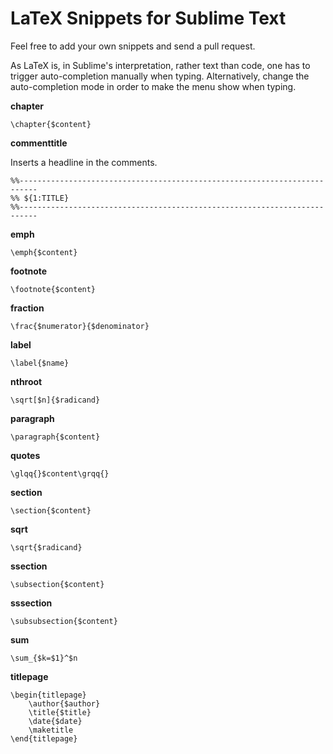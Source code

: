 LaTeX Snippets for Sublime Text
===============================

Feel free to add your own snippets and send a pull request.

As LaTeX is, in Sublime's interpretation, rather text than code, one has to trigger auto-completion manually when typing. Alternatively, change the auto-completion mode in order to make the menu show when typing.

**chapter**

`\chapter{$content}`

**commenttitle**

Inserts a headline in the comments.

```
%%--------------------------------------------------------------------------
%% ${1:TITLE}
%%--------------------------------------------------------------------------
```

**emph**

`\emph{$content}`

**footnote**

`\footnote{$content}`

**fraction**

`\frac{$numerator}{$denominator}`

**label**

`\label{$name}`

**nthroot**

`\sqrt[$n]{$radicand}`

**paragraph**

`\paragraph{$content}`

**quotes**

`\glqq{}$content\grqq{}`

**section**

`\section{$content}`

**sqrt**

`\sqrt{$radicand}`

**ssection**

`\subsection{$content}`

**sssection**

`\subsubsection{$content}`

**sum**

`\sum_{$k=$1}^$n`

**titlepage**

```
\begin{titlepage}
    \author{$author} 
    \title{$title} 
    \date{$date} 
    \maketitle
\end{titlepage}
```
